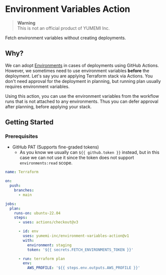 # Environment Variables Action

> **Warning**  
> This is not an official product of YUMEMI Inc.

Fetch environment variables without creating deployments.


## Why?

We can adopt [Environments](https://docs.github.com/en/actions/deployment/targeting-different-environments/using-environments-for-deployment)
in cases of deployments using GitHub Actions. However, we sometimes need to use environment variables **before** the
deployment. Let's say you are applying Terraform stack via Actions. You don't need approval for the deployment in planning,
but running plan usually requires environment variables.

Using this action, you can use the environment variables from the workflow runs that is not attached to any environments.
Thus you can defer approval after planning, before applying your stack.


## Getting Started

### Prerequisites

- GitHub PAT (Supports fine-graded tokens)
  - As you know we usually can `${{ github.token }}` instead, but in this case we can not use it since the token does
    not support `environments:read` scope.

```yaml
name: Terraform

on:
  push:
    branches:
      - main

jobs:
  plan:
    runs-on: ubuntu-22.04
    steps:
      - uses: actions/checkout@v3

      - id: env
        uses: yumemi-inc/environment-variables-action@v1
        with:
          environment: staging
          token: '${{ secrets.FETCH_ENVIRONMENTS_TOKEN }}'

      - run: terraform plan
        env:
          AWS_PROFILE: '${{ steps.env.outputs.AWS_PROFILE }}'
```
